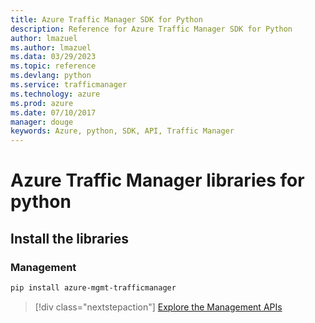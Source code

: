 ```yaml
---
title: Azure Traffic Manager SDK for Python
description: Reference for Azure Traffic Manager SDK for Python
author: lmazuel
ms.author: lmazuel
ms.data: 03/29/2023
ms.topic: reference
ms.devlang: python
ms.service: trafficmanager
ms.technology: azure
ms.prod: azure
ms.date: 07/10/2017
manager: douge
keywords: Azure, python, SDK, API, Traffic Manager
---
```

# Azure Traffic Manager libraries for python

## Install the libraries

### Management

```bash
pip install azure-mgmt-trafficmanager
```

> [!div class="nextstepaction"]
> [Explore the Management APIs](/python/api/overview/azure/trafficmanager/management)
